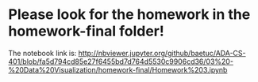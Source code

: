 # Please look for the homework in the homework-final folder!

The notebook link is:
http://nbviewer.jupyter.org/github/baetuc/ADA-CS-401/blob/fa5d794cd85e27f6455bd7d764d5530c9906cd36/03%20-%20Data%20Visualization/homework-final/Homework%203.ipynb
